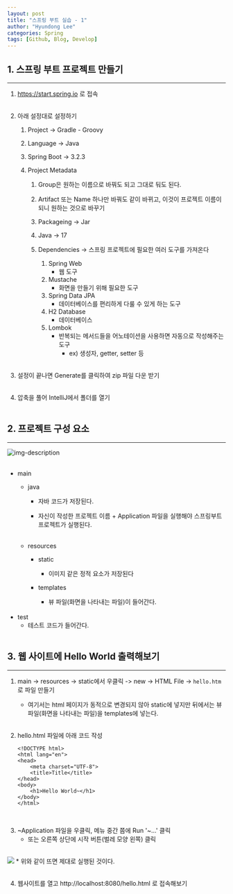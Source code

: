 ```yaml
---
layout: post
title: "스프링 부트 실습 - 1"
author: "Hyundong Lee"
categories: Spring
tags: [Github, Blog, Develop]
---
```


## 1. 스프링 부트 프로젝트 만들기
<hr/>

1. <https://start.spring.io> 로 접속
<br/><br/>

2. 아래 설정대로 설정하기
	1. Project -> Gradle - Groovy
    
	2. Language -> Java
    
    3. Spring Boot -> 3.2.3
    
    4. Project Metadata
		1. Group은 원하는 이름으로 바꿔도 되고 그대로 둬도 된다.

		2. Artifact 또는 Name 하나만 바꿔도 같이 바뀌고, 이것이 프로젝트 이름이 되니 원하는 것으로 바꾸기

		3. Packageing -> Jar
		
        4. Java -> 17

        5. Dependencies -> 스프링 프로젝트에 필요한 여러 도구를 가져온다
			1. Spring Web
				* 웹 도구
			2. Mustache
				* 화면을 만들기 위해 필요한 도구
			3. Spring Data JPA
				* 데이터베이스를 편리하게 다룰 수 있게 하는 도구
			4. H2 Database
				* 데이터베이스
			5. Lombok
				* 반복되는 메서드들을 어노테이션을 사용하면 자동으로 작성해주는 도구
					* ex) 생성자, getter, setter 등
<br/><br/>

3. 설정이 끝나면 Generate를 클릭하여 zip 파일 다운 받기
<br/><br/>

4. 압축을 풀어 IntelliJ에서 폴더를 열기
<br/><br/>

## 2. 프로젝트 구성 요소
<hr/>

![img-description](/assets/img/forPost/project_element.png)
<br/><br/>
* main
	* java
		* 자바 코드가 저장된다.
		 
		* 자신이 작성한 프로젝트 이름 + Application 파일을 실행해야 스프링부트 프로젝트가 실행된다.
	<br/><br/>

	* resources
		* static
			* 이미지 같은 정적 요소가 저장된다
		 
		* templates
			* 뷰 파일(화면을 나타내는 파일)이 들어간다.
 <br/><br/>
* test
	* 테스트 코드가 들어간다.
<br/><br/>

## 3. 웹 사이트에 Hello World 출력해보기
<hr/>

1. main -> resources -> static에서 우클릭 -> new -> HTML File -> `hello.htm`로 파일 만들기
	* 여기서는 html 페이지가 동적으로 변경되지 않아 static에 넣지만 뒤에서는 뷰 파일(화면을 나타내는 파일)을 templates에 넣는다.
<br/><br/>

2. hello.html 파일에 아래 코드 작성
    ```
    <!DOCTYPE html>  
    <html lang="en">  
    <head>  
        <meta charset="UTF-8">  
        <title>Title</title>  
    </head>  
    <body>  
        <h1>Hello World~</h1>  
    </body>  
    </html>
    ```
<br/>

3. ~Application 파일을 우클릭, 메뉴 중간 쯤에 Run '~...' 클릭
	* 또는 오른쪽 상단에 시작 버튼(벌레 모양 왼쪽) 클릭
<br/><br/>
<img src="../assets/img/post/실행 시 콘솔 창.png">
* 위와 같이 뜨면 제대로 실행된 것이다.
<br/><br/>

4. 웹사이트를 열고 http://localhost:8080/hello.html 로 접속해보기